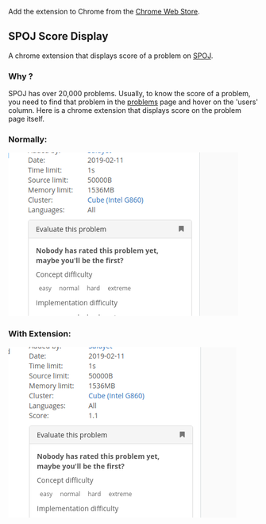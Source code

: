 Add the extension to Chrome from the [Chrome Web Store](https://chrome.google.com/webstore/detail/spoj-problems-score/pbcdiclhehecklkpbhmndllmkiojhiif).

## SPOJ Score Display

A chrome extension that displays score of a problem on [SPOJ](https://www.spoj.com).

### Why ?

SPOJ has over 20,000 problems. Usually, to know the score of a problem, you need to find that problem in the [problems](https://www.spoj.com/problems/classical/) page and hover on the 'users' column. Here is a chrome extension that displays score on the problem page itself.

### Normally: 

![Normal](./src/img/normal.png)

### With Extension:

![Score](./src/img/ext.png)
